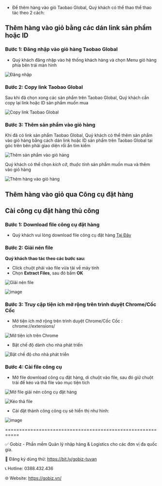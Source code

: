 * Để thêm hàng vào giỏ Taobao Global, Quý khách có thể thao thể thao tác theo 2 cách:
## Thêm hàng vào giỏ bằng các dán link sản phẩm hoặc ID
### Bước 1: Đăng nhập vào giỏ hàng Taobao Global
* Quý khách đăng nhập vào hệ thống khách hàng và chọn Menu giỏ hàng phía bên trái màn hình

![Đăng nhập](https://github.com/gobizvn/gobiz-docs/assets/121548042/e2bc72e8-9562-40bc-90d3-eef62772912c)

### Bước 2: Copy link Taobao Global
Sau khi đã chọn xong các sản phẩm trên Taobao Global, Quý khách cần copy lại link hoặc ID sản phẩm muốn mua

![Copy link Taobao Global](https://github.com/gobizvn/gobiz-docs/assets/121548042/477d82b7-ac64-4f8e-901e-88fd695c0d4c)

### Bước 3: Thêm sản phẩm vào giỏ hàng
Khi đã có link sản phẩm Taobao Global, Quý khách có thể thêm sản phẩm vào giỏ hàng bằng cách dán link hoặc ID sản phẩm trên Taobao Global tại góc trên bên phải giao diện rồi ấn tìm kiếm

![Thêm sản phẩm vào giỏ hàng](https://github.com/gobizvn/gobiz-docs/assets/121548042/5489498e-6924-4e0f-9472-015e61254dff)

Quý khách có thể chọn *kích cỡ*, *thuộc tính* sản phẩm muốn mua và thêm vào giỏ hàng

![Thêm hàng vào giỏ hàng](https://github.com/gobizvn/gobiz-docs/assets/121548042/b036f57a-48b6-4850-9454-3440b1b2f28e)

## Thêm hàng vào giỏ qua Công cụ đặt hàng
## Cài công cụ đặt hàng thủ công

### Bước 1: Download file công cụ đặt hàng 
- Quý khách vui lòng download file công cụ đặt hàng [Tại Đây](https://drive.google.com/file/d/1uzoZB9JJCo1bQwT9djMMpeKo7qf-O7o3/view?usp=sharing)

### Bước 2: Giải nén file
**Quý khách thao tác theo các bước sau:**
- Click chuột phải vào file vừa tải về máy tính
- Chọn **Extract Files**, sau đó bấm **OK**

![Giải nén file](https://github.com/gobizvn/gobiz-docs/assets/73226975/c000915d-58b3-4e13-ae5d-a0ae7052cd62)

![image](https://github.com/gobizvn/gobiz-docs/assets/73226975/b824e76c-1ed7-4902-8cf5-9af93ac1e0d5)
### Bước 3: Truy cập tiện ích mở rộng trên trình duyệt Chrome/Cốc Cốc 

* Mở tiện ích mở rộng trên trình duyệt Chrome/Cốc Cốc : chrome://extensions/

![M&#x1EDF; ti&#x1EC7;n &#xED;ch tr&#xEA;n Chrome](https://user-images.githubusercontent.com/73226975/100176124-4a6c8c80-2f02-11eb-91d7-135bc51783fb.png)

* Bật chế độ dành cho nhà phát triển

![B&#x1EAD;t ch&#x1EBF; &#x111;&#x1ED9; cho nh&#xE0; ph&#xE1;t tri&#x1EC3;n](https://user-images.githubusercontent.com/73226975/100176194-6b34e200-2f02-11eb-8b08-ff233322440b.png)

### Bước 4: Cài file công cụ

* Mở file download công cụ đặt hàng, di chuột vào file, sau đó giữ chuột trái để kéo và thả file vào mục tiện tích

![M&#x1EDF; file gi&#x1EA3;i n&#xE9;n c&#xF4;ng c&#x1EE5; &#x111;&#x1EB7;t h&#xE0;ng](https://user-images.githubusercontent.com/73226975/100176241-81db3900-2f02-11eb-87d6-b6dc0447aec4.png)

![K&#xE9;o th&#x1EA3; file](https://user-images.githubusercontent.com/73226975/100176268-8b64a100-2f02-11eb-8e1e-7c2a9bd60a04.png)

* Cài đặt thành công công cụ sẽ hiển thị như hình:

![image](https://github.com/gobizvn/gobiz-docs/assets/73226975/7f856b4a-bd23-4de5-bf8e-75dcd533769c)


===========================================================

✅ Gobiz - Phần mềm Quản lý nhập hàng & Logistics cho các đơn vị đa quốc gia.

📌 Đăng ký dùng thử: https://bit.ly/gobiz-tuvan

📞 Hotline: 0388.432.436

🌐 Website: https://gobiz.vn/






